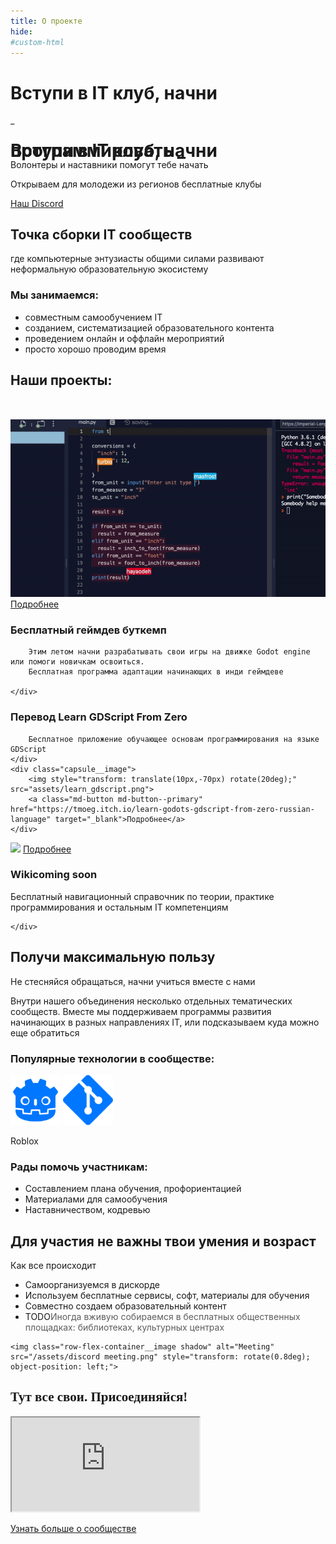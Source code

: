 ```yaml
---
title: О проекте 
hide:
#custom-html
---
```


<div class="hero">
    <div class="hero__image"></div>
    <div class="hero__layout">
        <div class="hero__text">
            <div class="typewriter-container">
                <h1 id="typewriter" class="hero__title typewriter" data-period="2000" data-type='["программировать", "моделировать", "делать игры", "объединяться"]'>
                    <span class="typewriter__persist-text">Вступи в IT клуб, начни </span>
                </h1>
                <span id='typewriter-caret' class="hero__title hidden">
                    <span class="caret__underline">&#95;</span>
                </span>
            </div>
            <!-- костыль для работы typewriter поддерживает ширину контейнера -->
            <h1 class="hero__title hidden" style="line-height: 0px !important; margin-bottom: 0px !important; user-select: none;">Вступи в IT клуб, начни программировать &#95;</h1>
            <p>Волонтеры и наставники помогут тебе начать</p>
            <p>Открываем для молодежи из регионов бесплатные клубы</p>
            <div class="hero__button-container">
                <a class="md-button md-button--primary" href="https://discord.gg/EBdzkaw7xa" target="_blank">Наш Discord</a>
            </div>
        </div>
        <div class="hero__fake-sidebar"></div>   
    </div>
        <span class="hero__down-arrow"></span>

</div>

<div class="lameholder">
</div>

<h2 class="lending-h2">Точка сборки IT сообществ</h2>
<p class="lending-big-text">где компьютерные энтузиасты общими силами развивают неформальную образовательную экосистему</p>

<h3 class="lending-h3 color-grey">Мы занимаемся:</h3>
<ul class="color-grey lending-list">
    <li>совместным самообучением IT</li>
    <li>созданием, систематизацией образовательного контента</li>
    <li>проведением онлайн и оффлайн мероприятий</li>
    <li>просто хорошо проводим время</li>
</ul>

<h2 class="lending-h2">Наши проекты:</h2>
<div class="capsule capsule--right" style="margin-top: 50px;">
    <div class="capsule__image">
        <img src="assets/typing.gif">
        <a class="md-button md-button--primary" href="/learn/godot-bootcamp/about/">Подробнее</a>
    </div>
    <div class="capsule__content">
        <h3 class="capsule__title">Бесплатный геймдев буткемп</h3>

        Этим летом начни разрабатывать свои игры на движке Godot engine или помоги новичкам освоиться.
        Бесплатная программа адаптации начинающих в инди геймдеве

    </div>
</div>

<div class="capsule capsule--left">
    <div class="capsule__content">
        <h3 class="capsule__title">Перевод Learn GDScript From Zero</h3>

        Бесплатное приложение обучающее основам программирования на языке GDScript
    </div>
    <div class="capsule__image">
        <img style="transform: translate(10px,-70px) rotate(20deg);" src="assets/learn_gdscript.png">
        <a class="md-button md-button--primary" href="https://tmoeg.itch.io/learn-godots-gdscript-from-zero-russian-language" target="_blank">Подробнее</a>
    </div>
</div>

<div class="capsule capsule--right" style="margin-bottom: 57.6px;">
    <div class="capsule__image">
        <img src="/assets/rewire.png">
        <a class="md-button md-button--primary" href="/wiki">Подробнее</a>
    </div>
    <div class="capsule__content">
        <h3 class="capsule__title">Wiki<span class="text-label-white">coming soon</span></h3>
        Бесплатный навигационный справочник по теории, практике программирования и остальным IT компетенциям

    </div>
</div>

<h2 class="lending-h2">Получи максимальную пользу</h2>
<p class="lending-big-text">Не стесняйся обращаться, начни учиться вместе с нами</p>

<p class="lending-text">Внутри нашего объединения несколько отдельных тематических сообществ. Вместе мы поддерживаем программы развития начинающих в разных направлениях IT, или подсказываем куда можно еще обратиться</p>

<h3 class="lending-h3 color-grey">Популярные технологии в сообществе:</h3>

<div class="lending-logo-container">
    <img width=80px alt="GDScript" src="/assets/godot_logo.svg">
    <img width=80px alt="GDScript" src="/assets/git_logo.svg">
    <p class="lending-logo-container__text-label">Roblox</p>
</div>

<h3 class="lending-h3 color-grey">Рады помочь участникам:</h3>

<ul class="lending-list color-grey">
    <li>Составлением плана обучения, профориентацией</li>
    <li>Материалами для самообучения</li>
    <li>Наставничеством, кодревью</li>
</ul>

<h2 class="lending-h2">Для участия не важны твои умения и возраст</h2>

<p class="lending-big-text">Как все происходит</p>

<div class="row-flex-container">
    <ul class="row-flex-container__list color-grey">
        <li>Самоорганизуемся в дискорде</li>
        <li>Используем бесплатные сервисы, софт, материалы для обучения</li>
        <li>Совместно создаем образовательный контент</li>
        <li><span class="text-label">TODO</span><span style="opacity: 0.7">Иногда вживую собираемся в бесплатных общественных площадках: библиотеках, культурных центрах</span></li>
    </ul>

    <img class="row-flex-container__image shadow" alt="Meeting" src="/assets/discord meeting.png" style="transform: rotate(0.8deg); object-position: left;">
</div>

<h2 class="lending-h2" style="font-family: 'Oswald';">Тут все свои. Присоединяйся!</h2>

<iframe class="widgetbot-embed" sandbox="allow-same-origin || allow-top-navigation || allow-forms || allow-scripts" title="WidgetBot Discord chat embed" src="https://e.widgetbot.io/channels/985462082814226432/985462083858624526/?api=e6b5699b-bfdb-4f11-9f95-df9e742ebab6" ></iframe>
<div class="widgetbot-embed__login-button">

<a class="md-button md-button--primary" href="/learn">Узнать больше о сообществе</a>

</div>

<script src="https://cdn.jsdelivr.net/npm/@widgetbot/html-embed"></script>

<script src=" https://cdn.jsdelivr.net/npm/noisejs@2.1.0/index.min.js "></script>

<script type="text/javascript">
    const header = document.querySelector(".md-header");
    const tabs = document.querySelector(".md-tabs");
    const hero = document.querySelector(".hero");
    const lameholder = document.querySelector(".lameholder");

    function lame_resize() {
        let h = hero.offsetHeight;
        let _offset = lameholder.getBoundingClientRect().top + window.pageYOffset; 
        lameholder.style.height = (h - _offset) + 'px';
    }

    lame_resize();

    window.addEventListener("resize", (event) => {
        lame_resize();
    });

    header.style["background"] = "transparent";
    header.style["box-shadow"] = "none";

    tabs.style["background"] = "transparent";

    window.addEventListener("scroll", (event) => {
        // if (header.classList.has("md-header--shadow"))
        // {header.classList.remove("md-header--shadow");}

        // console.log(window.scrollY - hero.offsetHeight);
        if ((window.scrollY - hero.offsetHeight + header.offsetHeight) >= 0)
        {
            header.style["background"] = "var(--gradient-color)";
            header.style["background-attachment"] = "fixed";
            
            header.style["box-shadow"] = "0 0 .2rem rgba(0,0,0,.1),0 .2rem .4rem rgba(0,0,0,.2)";
            header.style["transition"] = "transform .25s cubic-bezier(.1,.7,.1,1),box-shadow .25s";

        }
        else {
            header.style["background"] = "transparent";
            header.style["box-shadow"] = "none";
        }
    });


    var noise = new Noise(Math.random());
    var _noise_idx = 0

    var TxtType = function(el, toRotate, period) {
        this.toRotate = toRotate;
        this.el = el;
        this.loopNum = 0;
        this.period = parseInt(period, 10) || 2000;
        this.txt = '';
        this.oldTxt = this.el.innerHTML
        this.tick();
        this.isDeleting = false;
    };

    TxtType.prototype.tick = function() {
        var i = this.loopNum % this.toRotate.length;
        var fullTxt = this.toRotate[i];

        var _noise_x = this.loopNum*20 + ((this.txt.length - 1)*4); //4
        var _complition = this.txt.length / fullTxt.length
        _noise_idx += 1;

        if (this.isDeleting) {
        this.txt = fullTxt.substring(0, this.txt.length - 1);
        } else {
        this.txt = fullTxt.substring(0, this.txt.length + 1);
        }

        this.el.innerHTML = this.oldTxt + '<span class="typewriter__written-text">'+this.txt+'</span>';

        var that = this;

        var delta = Math.max(50 + (((noise.simplex2(_noise_x, _noise_x)+0) * 100) - (_complition*50)), 40);

        if (this.isDeleting) { delta = 15;}

        if (!this.isDeleting && this.txt === fullTxt) {
            delta = this.period;
        this.isDeleting = true;
        } else if (this.isDeleting && this.txt === '') {
            this.isDeleting = false;
        this.loopNum++;
        delta = 500;
        }

        setTimeout(function() {
        that.tick();
        }, delta);
    };

    window.onload = function() {

        var elements = [document.getElementById('typewriter')];
        for (var i=0; i<elements.length; i++) {
            var toRotate = elements[i].getAttribute('data-type');
            var period = elements[i].getAttribute('data-period');
            if (toRotate) {
              new TxtType(elements[i], JSON.parse(toRotate), period);
            }
        }

        var con = document.getElementById('typewriter-caret');
        var visible = true;
        window.setInterval(function() {
                if (visible === true) {
                    con.className = 'caret hidden'
                    visible = false;

                } else {
                    con.className = 'caret'

                    visible = true;
                }
                }, 650)
    };

</script>

<style>
@import url('https://fonts.googleapis.com/css2?family=Oswald:wght@700&display=swap');
</style>
